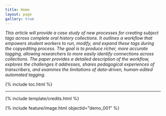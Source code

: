 ```yaml
---
title: Home
layout: page
gallery: true
---
```


_This article will provide a case study of new processes for creating subject tags across complete oral history collections. It outlines a workflow that empowers student workers to run, modify, and expand these tags during the copyediting process. The goal is to produce richer, more accurate tagging, allowing researchers to more easily identify connections across collections. The paper provides a detailed description of the workflow, explores the challenges it addresses, shares pedagogical experiences of transcribers, and examines the limitations of data-driven, human-edited automated tagging._

{% include toc.html %}

------

{% include template/credits.html %}

{% include feature/image.html objectid="demo_001" %}
